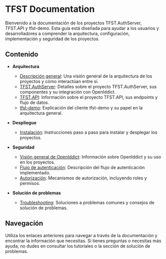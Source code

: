 # TFST Documentation

Bienvenido a la documentación de los proyectos TFST.AuthServer, TFST.API y tfst-demo. Esta guía está diseñada para ayudar a los usuarios y desarrolladores a comprender la arquitectura, configuración, implementación y seguridad de los proyectos.

## Contenido

- **Arquitectura**
  - [Descripción general](architecture/overview.md): Una visión general de la arquitectura de los proyectos y cómo interactúan entre sí.
  - [TFST.AuthServer](architecture/auth-server.md): Detalles sobre el proyecto TFST.AuthServer, sus componentes y su integración con OpenIddict.
  - [TFST.API](architecture/api.md): Información sobre el proyecto TFST.API, sus endpoints y flujo de datos.
  - [tfst-demo](architecture/demo-client.md): Explicación del cliente tfst-demo y su papel en la arquitectura general.

- **Despliegue**
  - [Instalación](deployment/installation.md): Instrucciones paso a paso para instalar y desplegar los proyectos.

- **Seguridad**
  - [Visión general de OpenIddict](security/openiddict-overview.md): Información sobre OpenIddict y su uso en los proyectos.
  - [Flujo de autenticación](security/authentication-flow.md): Descripción del flujo de autenticación implementado.
  - [Autorización](security/authorization.md): Mecanismos de autorización, incluyendo roles y permisos.

- **Solución de problemas**
  - [Troubleshooting](troubleshooting.md): Soluciones a problemas comunes y consejos de solución de problemas.

## Navegación

Utiliza los enlaces anteriores para navegar a través de la documentación y encontrar la información que necesitas. Si tienes preguntas o necesitas más ayuda, no dudes en consultar los tutoriales o la sección de solución de problemas.